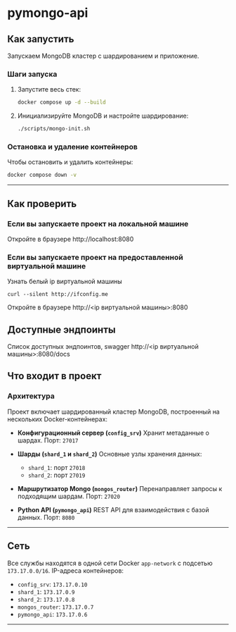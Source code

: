 # pymongo-api

## Как запустить

Запускаем MongoDB кластер с шардированием и приложение.

### Шаги запуска

1. Запустите весь стек:
   ```bash
   docker compose up -d --build
   ```

2. Инициализируйте MongoDB и настройте шардирование:
   ```bash
   ./scripts/mongo-init.sh
   ```

### Остановка и удаление контейнеров

Чтобы остановить и удалить контейнеры:
```bash
docker compose down -v
```
---

## Как проверить

### Если вы запускаете проект на локальной машине

Откройте в браузере http://localhost:8080

### Если вы запускаете проект на предоставленной виртуальной машине

Узнать белый ip виртуальной машины

```shell
curl --silent http://ifconfig.me
```

Откройте в браузере http://<ip виртуальной машины>:8080

## Доступные эндпоинты

Список доступных эндпоинтов, swagger http://<ip виртуальной машины>:8080/docs

## Что входит в проект

### Архитектура

Проект включает шардированный кластер MongoDB, построенный на нескольких Docker-контейнерах:

- **Конфигурационный сервер (`config_srv`)**
  Хранит метаданные о шардах.
  Порт: `27017`

- **Шарды (`shard_1` и `shard_2`)**
  Основные узлы хранения данных:
  - `shard_1`: порт `27018`
  - `shard_2`: порт `27019`

- **Маршрутизатор Mongo (`mongos_router`)**
  Перенаправляет запросы к подходящим шардам.
  Порт: `27020`

- **Python API (`pymongo_api`)**
  REST API для взаимодействия с базой данных.
  Порт: `8080`

---

## Сеть

Все службы находятся в одной сети Docker `app-network` с подсетью `173.17.0.0/16`.
IP-адреса контейнеров:
- `config_srv`: `173.17.0.10`
- `shard_1`: `173.17.0.9`
- `shard_2`: `173.17.0.8`
- `mongos_router`: `173.17.0.7`
- `pymongo_api`: `173.17.0.6`

---